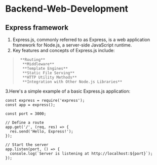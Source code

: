 # Backend-Web-Development
## Express framework
 1. Express.js, commonly referred to as Express, is a web application framework for Node.js, a server-side JavaScript runtime.
 2. Key features and concepts of Express.js include:

>      **Routing**
>       **Middleware**
>       **Template Engines**
>       **Static File Serving**
>       **HTTP Utility Methods**
>       **Integration with Other Node.js Libraries**

 3.Here's a simple example of a basic Express.js application:
 
    const express = require('express');
    const app = express();

    const port = 3000;

    // Define a route
    app.get('/', (req, res) => {
      res.send('Hello, Express!');
    });
    
    // Start the server
    app.listen(port, () => {
      console.log(`Server is listening at http://localhost:${port}`);
    });



